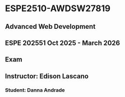 # ESPE2510-AWDSW27819

## Advanced Web Development

## ESPE 202551 Oct 2025 - March 2026

## Exam 

## Instructor: Edison Lascano

### Student: Danna Andrade



